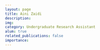 ```yaml
---
layout: page
title: Aini Zaidi
description:
img:
category: Undergraduate Research Assistant
alum: true
related_publications: false
importance:
---
```

